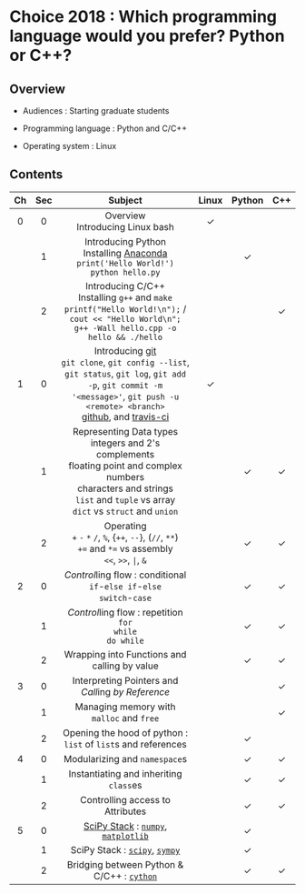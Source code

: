 # Choice 2018 : Which programming language would you prefer? Python or C++?

## Overview

* Audiences : Starting graduate students

* Programming language : Python and C/C++

* Operating system : Linux


## Contents

| Ch  | Sec | Subject                           | Linux | Python | C++ |
|:---:|:---:|:----------------------------------:|:-----:|:------:|:---:|
|  0  |  0  | Overview<br>Introducing Linux bash |   ✓   |        |     |
|     |  1  | Introducing Python<br>Installing [Anaconda](https://www.anaconda.com/download/) <br>`print('Hello World!')`<br>`python hello.py` |       |   ✓    |     |
|     |  2  | Introducing C/C++<br>Installing `g++` and `make`<br>`printf("Hello World!\n");` / `cout << "Hello World\n";`<br>`g++ -Wall hello.cpp -o hello && ./hello` |       |        |  ✓  |
|  1  |  0  | Introducing [git](https://git-scm.com/)<br>`git clone`, `git config --list`, `git status`, `git log`, `git add -p`, `git commit -m '<message>'`, `git push -u <remote> <branch>`<br>[github](https://www.github.com), and [travis-ci](https://www.travis-ci.org) |   ✓   |        |     |
|     |  1  | Representing Data types <br> integers and 2's complements <br> floating point and complex numbers <br> characters and strings<br>`list` and `tuple` vs array<br>`dict` vs `struct` and `union` |       |   ✓    |  ✓  |
|     |  2  | Operating<br>`+` `-` `*` `/`, `%`, {`++`, `--`}, (`//`, `**`)<br>`+=` and `*=` vs assembly<br>`<<`, `>>`, `\|`, `&` |       |   ✓    |  ✓  |
|  2  |  0  | *Control*ling flow : conditional<br>`if`-`else if`-`else`<br>`switch`-`case` |       |   ✓    |  ✓  |
|     |  1  | *Control*ling flow : repetition<br>`for`<br>`while`<br>`do while` |       |   ✓    |  ✓  |
|     |  2  | Wrapping into Functions and calling by value      |       |   ✓    |  ✓  |
|  3  |  0  | Interpreting Pointers and *Call*ing *by Reference* |       |        |  ✓  |
|     |  1  | Managing memory with `malloc` and `free` |       |        |  ✓  |
|     |  2  | Opening the hood of python : `list` of `list`s and references |       |   ✓    |     |
|  4  |  0  | Modularizing and `namespace`s |       |   ✓    |  ✓  |
|     |  1  | Instantiating and inheriting `class`es |       |   ✓    |  ✓  |
|     |  2  | Controlling access to Attributes |       |   ✓    |  ✓  |
|  5  |  0  | [SciPy Stack](https://www.scipy.org/) : [`numpy`](http://www.numpy.org/), [`matplotlib`](https://matplotlib.org/gallery/index.html) |       |   ✓    |     |
|     |  1  | SciPy Stack : [`scipy`](https://docs.scipy.org/doc/scipy/reference/tutorial/io.html), [`sympy`](https://docs.sympy.org/latest/modules/printing.html#module-sympy.printing.ccode) |       |   ✓    |     |
|     |  2  | Bridging between Python & C/C++ : [`cython`](https://cython.org) |       |   ✓    |  ✓  |
